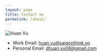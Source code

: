 ```yaml
---
layout: page
title: Contact me
permalink: /about/
---
```


![Huan Vu](https://avatars.githubusercontent.com/u/63707460?v=4&s=150)

- Work Email: huan.vu@saigonthink.vn
- Personal Email: dhuan.vu06@gmail.com
